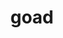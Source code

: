 ---
category: 4-letters
denotation: null
name: goad
reference_link: https://www.etymonline.com/word/goad
root_language: null
root_name: null
title: goad
type: free
word_sums:
- respelling: goad
  sum: 'Goad + '
---
